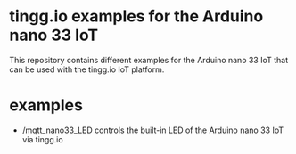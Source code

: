 # tingg.io examples for the Arduino nano 33 IoT

This repository contains different examples for the Arduino nano 33 IoT that can be used with the tingg.io IoT platform.

# examples

* /mqtt_nano33_LED controls the built-in LED of the Arduino nano 33 IoT via tingg.io
